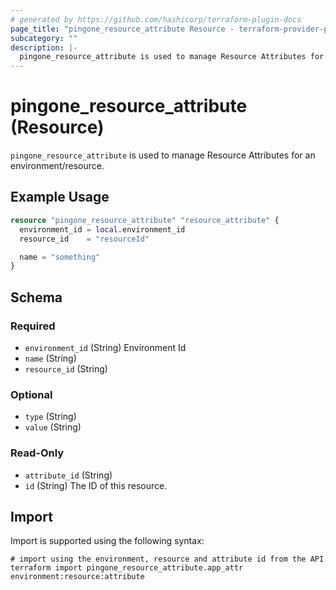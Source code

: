 ```yaml
---
# generated by https://github.com/hashicorp/terraform-plugin-docs
page_title: "pingone_resource_attribute Resource - terraform-provider-pingone"
subcategory: ""
description: |-
  pingone_resource_attribute is used to manage Resource Attributes for an environment/resource.
---
```


# pingone_resource_attribute (Resource)

`pingone_resource_attribute` is used to manage Resource Attributes for an environment/resource.

## Example Usage

```terraform
resource "pingone_resource_attribute" "resource_attribute" {
  environment_id = local.environment_id
  resource_id    = "resourceId"

  name = "something"
}
```

<!-- schema generated by tfplugindocs -->
## Schema

### Required

- `environment_id` (String) Environment Id
- `name` (String)
- `resource_id` (String)

### Optional

- `type` (String)
- `value` (String)

### Read-Only

- `attribute_id` (String)
- `id` (String) The ID of this resource.

## Import

Import is supported using the following syntax:

```shell
# import using the environment, resource and attribute id from the API
terraform import pingone_resource_attribute.app_attr environment:resource:attribute
```
